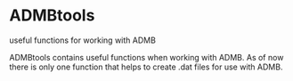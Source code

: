 # ADMBtools
useful functions for working with ADMB


ADMBtools contains useful functions when working with ADMB. As of now there is only one function that helps to create .dat files for use with ADMB.
